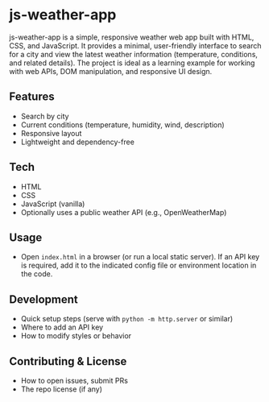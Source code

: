 # js-weather-app

js-weather-app is a simple, responsive weather web app built with HTML, CSS, and JavaScript. It provides a minimal, user-friendly interface to search for a city and view the latest weather information (temperature, conditions, and related details). The project is ideal as a learning example for working with web APIs, DOM manipulation, and responsive UI design.

## Features
- Search by city
- Current conditions (temperature, humidity, wind, description)
- Responsive layout
- Lightweight and dependency-free

## Tech
- HTML
- CSS
- JavaScript (vanilla)
- Optionally uses a public weather API (e.g., OpenWeatherMap)

## Usage
- Open `index.html` in a browser (or run a local static server). If an API key is required, add it to the indicated config file or environment location in the code.

## Development
- Quick setup steps (serve with `python -m http.server` or similar)
- Where to add an API key
- How to modify styles or behavior

## Contributing & License
- How to open issues, submit PRs
- The repo license (if any)